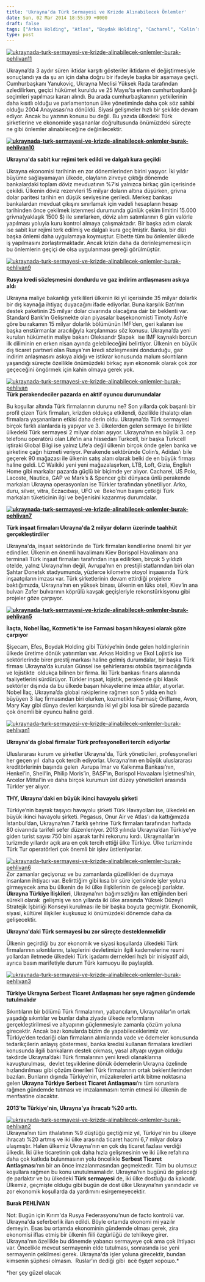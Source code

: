```yaml
---
title: 'Ukrayna’da Türk Sermayesi ve Krizde Alınabilecek Önlemler'
date: Sun, 02 Mar 2014 18:55:39 +0000
draft: false
tags: ["Arkas Holding", "Atlas", "Boydak Holding", "Cacharel", "Colin’s", "Eczacıbaşı", "Efes", "Ekol Lojistik", "Ekonomi", "English Home", "Farmasi", "GAP", "Gizia", "grivna dolar paritesi", "Günsel", "iktidar karşıtı gösteriler", "Lacoste", "LC Waikiki", "LIFE", "loft", "LTB", "Mark’s &amp; Spencer", "Nautica", "Nobel İlaç", "Onur Air", "Pegasus", "Şişecam", "Türk bankası", "Türk firması", "türk havayolları", "Türk inşaat firmaları", "Türk inşaatçıları", "Türk sermayesi", "Ufo Ukrayna", "Ukrayna Ekonomisi", "Ukrayna Türkiye İlişkileri", "Ukrayna Türkiye Serbest Ticaret Antlaşması", "Ukrayna'da Türk sermayesi", "Ukrayna’dan Türkiye’ye giden turist sayısı", "US Polo"]
type: post
---
```


[![ukraynada-turk-sermayesi-ve-krizde-alinabilecek-onlemler-burak-pehlivan11](https://burakpehlivan.org/wp-content/uploads/2014/03/ukraynada-turk-sermayesi-ve-krizde-alinabilecek-onlemler-burak-pehlivan11.jpg)](https://burakpehlivan.org/wp-content/uploads/2014/03/ukraynada-turk-sermayesi-ve-krizde-alinabilecek-onlemler-burak-pehlivan11.jpg)

Ukrayna’da 3 aydır süren iktidar karşıtı gösteriler iktidarın el değiştirmesiyle sonuçlandı ya da şu an için daha doğru bir ifadeyle başka bir aşamaya geçti. Cumhurbaşkanı Yanukoviç, Ukrayna Meclisi Yüksek Rada tarafından azledilirken, geçici hükümet kuruldu ve 25 Mayıs’ta erken cumhurbaşkanlığı seçimleri yapılması kararı alındı. Bu arada cumhurbaşkanının yetkilerinin daha kısıtlı olduğu ve parlamentonun ülke yönetiminde daha çok söz sahibi olduğu 2004 Anayasası’na dönüldü. Siyasi gelişmeler hızlı bir şekilde devam ediyor. Ancak bu yazının konusu bu değil. Bu yazıda ülkedeki Türk şirketlerine ve ekonomide yaşananlar doğrultusunda önümüzdeki süreçte  ne gibi önlemler alınabileceğine değinilecektir.

**[![ukraynada-turk-sermayesi-ve-krizde-alinabilecek-onlemler-burak-pehlivan10](https://burakpehlivan.org/wp-content/uploads/2014/03/ukraynada-turk-sermayesi-ve-krizde-alinabilecek-onlemler-burak-pehlivan10.jpg)](https://burakpehlivan.org/wp-content/uploads/2014/03/ukraynada-turk-sermayesi-ve-krizde-alinabilecek-onlemler-burak-pehlivan10.jpg)**

**Ukrayna'da sabit kur rejimi terk edildi ve dalgalı kura geçildi**

Ukrayna ekonomisi tarihinin en zor dönemlerinden birini yaşıyor. İki yıldır büyüme sağlayamayan ülkede, olayların zirveye çıktığı dönemde bankalardaki toplam döviz mevduatının %7’si yalnızca birkaç gün içerisinde çekildi. Ülkenin döviz rezervleri 15 milyar doların altına düşürken, grivna dolar paritesi tarihin en düşük seviyesine geriledi. Merkez bankası bankalardan mevduat çıkışını sınırlamak için vadeli hesapların hesap tarihinden önce çekilmek istenmesi durumunda günlük çekim limitini 15.000 grivna(yaklaşık 1500 $) ile sınırlarken, döviz alım satımlarının 6 gün valörle yapılması yoluyla kuru kontrol almaya çalışmaktadır. Bir başka adım olarak ise sabit kur rejimi terk edilmiş ve dalgalı kura geçilmiştir. Banka, bir dizi başka önlemi daha uygulamaya koymuştur. Elbette tüm bu önlemler ülkede iş yapılmasını zorlaştırmaktadır. Ancak krizin daha da derinleşmemesi için bu önlemlerin geçiçi de olsa uygulanması gereği görülmüştür.

[![ukraynada-turk-sermayesi-ve-krizde-alinabilecek-onlemler-burak-pehlivan9](https://burakpehlivan.org/wp-content/uploads/2014/03/ukraynada-turk-sermayesi-ve-krizde-alinabilecek-onlemler-burak-pehlivan9.jpg)](https://burakpehlivan.org/wp-content/uploads/2014/03/ukraynada-turk-sermayesi-ve-krizde-alinabilecek-onlemler-burak-pehlivan9.jpg)

**Rusya kredi sözleşmesini dondurdu ve gaz indirim antlaşmasını askıya aldı**

Ukrayna maliye bakanlığı yetkilileri ülkenin iki yıl içerisinde 35 milyar dolarlık bir dış kaynağa ihtiyaç duyacağını ifade ediyorlar. Buna karşılık Batı’nın destek paketinin 25 milyar dolar civarında olacağına dair bir beklenti var. Standard Bank’ın Gelişmekte olan piyasalar başekonomisti Timoty Ash’e göre bu rakamın 15 milyar dolarlık bölümünün IMF’den, geri kalanın ise başka enstürmanlar aracılığıyla karşılanması söz konusu. Ukrayna’da yeni kurulan hükümetin maliye bakanı Oleksandr Şlapak  ise IMF kaynaklı borcun ilk diliminin en erken nisan ayında gelebileceğini belirtiyor. Ülkenin en büyük dış ticaret partneri olan Rusya’nın kredi sözleşmesini dondurduğu, gaz indirim anlaşmasını askıya aldığı ve istikrar konusunda malum sıkıntıların yaşandığı süreçte özellikle önümüzdeki birkaç ayın ekonomik olarak çok zor geçeceğini öngörmek için kahin olmaya gerek yok.

[![ukraynada-turk-sermayesi-ve-krizde-alinabilecek-onlemler-burak-pehlivan](https://burakpehlivan.org/wp-content/uploads/2014/03/ukraynada-turk-sermayesi-ve-krizde-alinabilecek-onlemler-burak-pehlivan.jpg)](https://burakpehlivan.org/wp-content/uploads/2014/03/ukraynada-turk-sermayesi-ve-krizde-alinabilecek-onlemler-burak-pehlivan.jpg)**Türk perakendeciler pazarda en aktif oyuncu durumundalar**

Bu koşullar altında Türk firmalarının durumu ne? Son yıllarda çok başarılı bir profil çizen Türk firmaları, krizden oldukça etkilendi, özellikle ithalatçı olan firmalara yaşananların etkisi daha derin oldu. Ukrayna’da Türk sermayesi birçok farklı alanlarda iş yapıyor ve 3. ülkelerden gelen sermaye ile birlikte ülkedeki Türk sermayesi 2 milyar doları aşıyor. Ukrayna’nın en büyük 3. cep telefonu operatörü olan Life’ın ana hissedarı Turkcell, bir başka Turkcell iştiraki Global Bilgi ise yalnız Life’a değil ülkenin birçok önde gelen banka ve şirketine çağrı hizmeti veriyor. Perakende sektöründe Colin’s, Adidas’ı bile geçerek 90 mağazası ile ülkenin satış alanı olarak belki de en büyük firması haline geldi. LC Waikiki yeni yeni mağazalaşırken, LTB, Loft, Gizia, English Home gibi markalar pazarda güçlü bir biçimde yer alıyor. Cacharel, US Polo, Lacoste, Nautica, GAP ve Mark’s & Spencer gibi dünyaca ünlü perakende markaları Ukrayna operasyonları ise Türkler tarafından yönetiliyor. Arko, duru, silver, vitra, Eczacıbaşı, UFO ve  Beko'nun başını çetkiği Türk markaları tüketicinin ilgi ve beğenisini kazanmış durumdalar.

**[![ukraynada-turk-sermayesi-ve-krizde-alinabilecek-onlemler-burak-pehlivan7](https://burakpehlivan.org/wp-content/uploads/2014/03/ukraynada-turk-sermayesi-ve-krizde-alinabilecek-onlemler-burak-pehlivan7.jpg)](https://burakpehlivan.org/wp-content/uploads/2014/03/ukraynada-turk-sermayesi-ve-krizde-alinabilecek-onlemler-burak-pehlivan7.jpg)**

**Türk inşaat firmaları Ukrayna'da 2 milyar doların üzerinde taahhüt gerçekleştirdiler**

Ukrayna'da, inşaat sektöründe de Türk firmaları kendilerine önemli bir yer edindiler. Ülkenin en önemli havalimanı Kiev Borispol Havalimanı ana terminali Türk inşaat firmaları tarafından inşa edilirken, birçok 5 yıldızlı otelde, yalnız Ukrayna’nın değil, Avrupa’nın en prestijli statlarından biri olan Şahtar Donetsk stadyumunda, yüzlerce kilometre otoyol inşaasında Türk inşaatçıların imzası var. Türk şirketlerinin devam ettirdiği projelere baktığımızda, Ukrayna’nın en yüksek binası, ülkenin en lüks oteli, Kiev’in ana bulvarı Zafer bulvarının köprülü kavşak geçişleriyle rekonstürkisyonu gibi projeler göze çarpıyor.

**[![ukraynada-turk-sermayesi-ve-krizde-alinabilecek-onlemler-burak-pehlivan5](https://burakpehlivan.org/wp-content/uploads/2014/03/ukraynada-turk-sermayesi-ve-krizde-alinabilecek-onlemler-burak-pehlivan5.jpg)](https://burakpehlivan.org/wp-content/uploads/2014/03/ukraynada-turk-sermayesi-ve-krizde-alinabilecek-onlemler-burak-pehlivan5.jpg)**

**İlaçta, Nobel İlaç, Kozmetik'te ise Farmasi başarı hikayesi olarak göze çarpıyo**r

Şişecam, Efes, Boydak Holding gibi Türkiye’nin önde gelen holdinglerinin ülkede üretime dönük yatırımları var. Arkas Holding ve Ekol Lojistik ise sektörlerinde birer prestij markası haline gelmiş durumdalar, bir başka Türk firması Ukrayna’da kurulan Günsel ise şehirlerarası otobüs taşımacılığında ve lojistikte  oldukça bilinen bir firma. İki Türk bankası finans alanında faaliyetlerini sürdürüyor. Türkler inşaat, lojistik, perakende gibi klasik sektörler dışında da bu ülkede başarı hikayelerine imza attılar, atıyorlar. Nobel İlaç, Ukrayna’da global rakiplerine rağmen son 5 yılda en hızlı büyüyen 3 ilaç firmasından biri olurken, kozmetikte Farmasi; Oriflame, Avon, Mary Kay gibi dünya devleri karşısında iki yıl gibi kısa bir sürede pazarda çok önemli bir oyuncu haline geldi.

[![ukraynada-turk-sermayesi-ve-krizde-alinabilecek-onlemler-burak-pehlivan1](https://burakpehlivan.org/wp-content/uploads/2014/03/ukraynada-turk-sermayesi-ve-krizde-alinabilecek-onlemler-burak-pehlivan1.jpg)](https://burakpehlivan.org/wp-content/uploads/2014/03/ukraynada-turk-sermayesi-ve-krizde-alinabilecek-onlemler-burak-pehlivan1.jpg)

**Ukrayna'da global firmalar Türk profesyonelleri tercih ediyorlar**

Uluslararası kurum ve şirketler Ukrayna'da, Türk yöneticileri, profesyonelleri her geçen yıl  daha çok tercih ediyorlar. Ukrayna’nın en büyük uluslararası kreditörlerinin başında gelen  Avrupa İmar ve Kalkınma Bankası’nın, Henkel’in, Shell’in, Philip Moris’in, BASF’ın, Borispol Havaalanı İşletmesi’nin, Arcelor Mittal’in ve daha birçok kurumun üst düzey yöneticileri arasında Türkler yer alıyor.

**THY, Ukrayna'daki en büyük ikinci havayolu şirketi**

Türkiye’nin bayrak taşıyıcı havayolu şirketi Türk Havayolları ise, ülkedeki en büyük ikinci havayolu şirketi. Pegasus, Onur Air ve Atlas’ı da kattığımızda İstanbul’dan, Ukrayna’nın 7 farklı şehrine Türk firmaları tarafından haftada 80 civarında tarifeli sefer düzenleniyor. 2013 yılında Ukrayna’dan Türkiye’ye giden turist sayısı 750 bini aşarak tarihi rekorunu kırdı. Ukraynalılar’ın turizmde yıllardır açık ara en çok tercih ettiği ülke Türkiye. Ülke turizminde Türk Tur operatörleri çok önemli bir işlev üstleniyorlar.

[![ukraynada-turk-sermayesi-ve-krizde-alinabilecek-onlemler-burak-pehlivan6](https://burakpehlivan.org/wp-content/uploads/2014/03/ukraynada-turk-sermayesi-ve-krizde-alinabilecek-onlemler-burak-pehlivan6.jpg)](https://burakpehlivan.org/wp-content/uploads/2014/03/ukraynada-turk-sermayesi-ve-krizde-alinabilecek-onlemler-burak-pehlivan6.jpg)
Zor zamanlar geçiyoruz ve bu zamanlarda güzellikleri de duymaya insanların ihtiyacı var. Belirttiğim gibi kısa bir süre içerisinde işler yoluna girmeyecek ama bu ülkenin de iki ülke ilişkilerinin de geleceği parlaktır. **Ukrayna Türkiye İlişkileri**, Ukrayna’nın bağımsızlığını ilan ettiğinden beri sürekli olarak  gelişmiş ve son yıllarda iki ülke arasında Yüksek Düzeyli Stratejik İşbirliği Konseyi kurulması ile bir başka boyuta geçmiştir. Ekonomik, siyasi, kültürel ilişkiler kuşkusuz ki önümüzdeki dönemde daha da gelişecektir.

**Ukrayna'daki Türk sermayesi bu zor süreçte desteklenmelidir**

Ülkenin geçirdiği bu zor ekonomik ve siyasi koşullarda ülkedeki Türk firmalarının sıkıntılarını, taleplerini devletimizin ilgili kademelerine resmi yollardan iletmede ülkedeki Türk işadamı dernekleri hızlı bir inisiyatif aldı, ayrıca basın marifetiyle durum Türk kamuoyu ile paylaşıldı.

[![ukraynada-turk-sermayesi-ve-krizde-alinabilecek-onlemler-burak-pehlivan3](https://burakpehlivan.org/wp-content/uploads/2014/03/ukraynada-turk-sermayesi-ve-krizde-alinabilecek-onlemler-burak-pehlivan3.jpg)](https://burakpehlivan.org/wp-content/uploads/2014/03/ukraynada-turk-sermayesi-ve-krizde-alinabilecek-onlemler-burak-pehlivan3.jpg)

**Türkiye Ukrayna Serbest Ticaret Antlaşması her şeye rağmen gündemde tutulmalıdır**

Sıkıntıların bir bölümü Türk firmalarının, yabancıların, Ukraynalılar’ın ortak yaşadığı sıkıntılar ve bunlar daha ziyade ülkede reformların gerçekleştirilmesi ve altyapının güçlenmesiyle zamanla çözüm yoluna girecektir. Ancak bazı konularda bizim de yapabileceklerimiz var. Türkiye’den tedariği olan firmaların alımlarında vade ve ödemeler konusunda tedarikçilerin anlayış göstermesi, banka kredisi kullanan firmalara kredileri konusunda ilgili bankaların destek çıkması, yasal altyapı uygun olduğu takdirde Ukrayna’daki Türk firmalarının yeni kredi olanaklarına kavuşturulması,  devlet teşviklerine dönük ödemelerin Ukrayna özelinde hızlandırılması gibi çözüm önerileri Türk firmalarının ortak beklentilerinden bazıları. Bunların dışında Türkiye’nin, müzakereleri artık bitme noktasına gelen **Ukrayna Türkiye** **Serbest Ticaret Antlaşması**’nı tüm sorunlara rağmen gündemde tutması ve imzalanmasını temin etmesi iki ülkenin de menfaatine olacaktır.

**2013'te Türkiye'nin, Ukrayna'ya ihracatı %20 arttı.** 

[![ukraynada-turk-sermayesi-ve-krizde-alinabilecek-onlemler-burak-pehlivan2](https://burakpehlivan.org/wp-content/uploads/2014/03/ukraynada-turk-sermayesi-ve-krizde-alinabilecek-onlemler-burak-pehlivan2.jpg)](https://burakpehlivan.org/wp-content/uploads/2014/03/ukraynada-turk-sermayesi-ve-krizde-alinabilecek-onlemler-burak-pehlivan2.jpg)Ukrayna’nın tüm ithalatının %9 düştüğü geçtiğimiz yıl, Türkiye'nin bu ülkeye ihracatı %20 artmış ve iki ülke arasında ticaret hacmi 6,7 milyar dolara ulaşmıştır. Halen ülkemiz Ukrayna’nın en çok dış ticaret fazlası verdiği ülkedir. İki ülke ticaretinin çok daha hızla gelişmesinin ve iki ülke refahına daha çok katkıda bulunmasının yolu öncelikle **Serbest Ticaret Antlaşması**’nın bir an önce imzalanmasından geçmektedir. Tüm bu olumsuz koşullara rağmen bu konu unutulmamalıdır. Ukrayna’nın bugünü de geleceği de parlaktır ve bu ülkedeki **Türk sermayesi** de, iki ülke dostluğu da kalıcıdır. Ülkemiz, geçmişte olduğu gibi bugün de dost ülke Ukrayna’nın yanındadır ve zor ekonomik koşullarda da yardımını esirgemeyecektir.

**Burak PEHLİVAN**

Not: Bugün için Kırım'da Rusya Federasyonu'nun de facto kontrolü var. Ukrayna'da seferberlik ilan edildi. Böyle ortamda ekonomi mi yazılır demeyin. Esas bu ortamda ekonominin gündemde olması gerek, zira ekonomisi iflas etmiş bir ülkenin fiili özgürlüğü de tehlikeye girer. Ukrayna'nın özellikle bu dönemde yabancı sermayeye çok ama çok ihtiyacı var. Öncelikle mevcut sermayenin elde tutulması, sonrasında ise yeni sermayenin çekilmesi gerek. Ukrayna'da işler yoluna girecektir, bundan kimsenin şüphesi olmasın.  Ruslar'ın dediği gibi  всё будет хорошо.\*

\*her şey güzel olacak